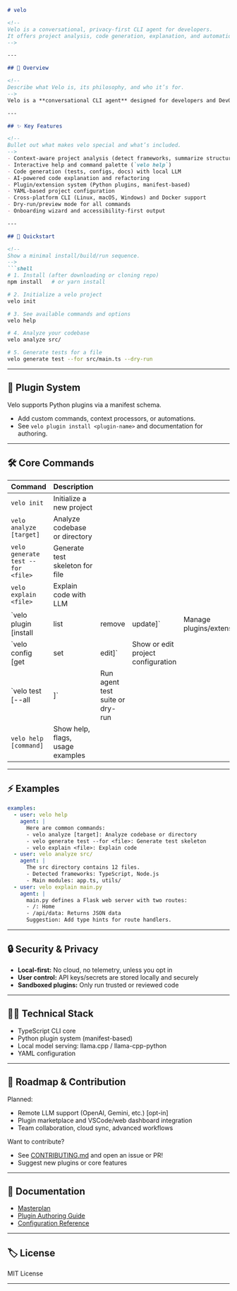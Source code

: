 ````markdown
# velo

<!--
Velo is a conversational, privacy-first CLI agent for developers.
It offers project analysis, code generation, explanation, and automation—locally, with extensible plugins and a consistent, AI-friendly interface.
-->

---

## 🚀 Overview

<!--
Describe what Velo is, its philosophy, and who it’s for.
-->
Velo is a **conversational CLI agent** designed for developers and DevOps engineers. It automates code analysis, generation, refactoring, and project setup, using local AI models and an extensible plugin system. Velo prioritizes privacy, speed, and context-awareness—no cloud connection needed for core features.

---

## ✨ Key Features

<!--
Bullet out what makes velo special and what’s included.
-->
- Context-aware project analysis (detect frameworks, summarize structure)
- Interactive help and command palette (`velo help`)
- Code generation (tests, configs, docs) with local LLM
- AI-powered code explanation and refactoring
- Plugin/extension system (Python plugins, manifest-based)
- YAML-based project configuration
- Cross-platform CLI (Linux, macOS, Windows) and Docker support
- Dry-run/preview mode for all commands
- Onboarding wizard and accessibility-first output

---

## 🏁 Quickstart

<!--
Show a minimal install/build/run sequence.
-->
```shell
# 1. Install (after downloading or cloning repo)
npm install   # or yarn install

# 2. Initialize a velo project
velo init

# 3. See available commands and options
velo help

# 4. Analyze your codebase
velo analyze src/

# 5. Generate tests for a file
velo generate test --for src/main.ts --dry-run
````

---

## 🧩 Plugin System

<!--
Describe plugin capabilities and extension points.
-->

Velo supports Python plugins via a manifest schema.

* Add custom commands, context processors, or automations.
* See `velo plugin install <plugin-name>` and documentation for authoring.

---

## 🛠️ Core Commands

<!--
Show most important commands in a structured table.
-->

| Command                           | Description                      |                                 |                                    |                           |
| --------------------------------- | -------------------------------- | ------------------------------- | ---------------------------------- | ------------------------- |
| `velo init`                       | Initialize a new project         |                                 |                                    |                           |
| `velo analyze [target]`           | Analyze codebase or directory    |                                 |                                    |                           |
| `velo generate test --for <file>` | Generate test skeleton for file  |                                 |                                    |                           |
| `velo explain <file>`             | Explain code with LLM            |                                 |                                    |                           |
| \`velo plugin \[install           | list                             | remove                          | update]\`                          | Manage plugins/extensions |
| \`velo config \[get               | set                              | edit]\`                         | Show or edit project configuration |                           |
| \`velo test \[--all               | <testfile>]\`                    | Run agent test suite or dry-run |                                    |                           |
| `velo help [command]`             | Show help, flags, usage examples |                                 |                                    |                           |

---

## ⚡ Examples

<!--
Give machine-readable CLI:agent conversation pairs.
-->

```yaml
examples:
  - user: velo help
    agent: |
      Here are common commands:
      - velo analyze [target]: Analyze codebase or directory
      - velo generate test --for <file>: Generate test skeleton
      - velo explain <file>: Explain code
  - user: velo analyze src/
    agent: |
      The src directory contains 12 files.
      - Detected frameworks: TypeScript, Node.js
      - Main modules: app.ts, utils/
  - user: velo explain main.py
    agent: |
      main.py defines a Flask web server with two routes:
      - /: Home
      - /api/data: Returns JSON data
      Suggestion: Add type hints for route handlers.
```

---

## 🔒 Security & Privacy

<!--
Be explicit: what velo does NOT do, and how it handles data.
-->

* **Local-first:** No cloud, no telemetry, unless you opt in
* **User control:** API keys/secrets are stored locally and securely
* **Sandboxed plugins:** Only run trusted or reviewed code

---

## 🧑‍💻 Technical Stack

<!--
Call out the major technologies for devs.
-->

* TypeScript CLI core
* Python plugin system (manifest-based)
* Local model serving: llama.cpp / llama-cpp-python
* YAML configuration

---

## 🧭 Roadmap & Contribution

<!--
Short roadmap and contribution guide.
-->

Planned:

* Remote LLM support (OpenAI, Gemini, etc.) \[opt-in]
* Plugin marketplace and VSCode/web dashboard integration
* Team collaboration, cloud sync, advanced workflows

Want to contribute?

* See [CONTRIBUTING.md](./CONTRIBUTING.md) and open an issue or PR!
* Suggest new plugins or core features

---

## 📖 Documentation

<!--
Link to key docs (expand as needed).
-->

* [Masterplan](./MASTERPLAN.md)
* [Plugin Authoring Guide](./docs/plugins.md)
* [Configuration Reference](./docs/config.md)

---

## 🏷 License

<!--
Insert your license type here.
-->

MIT License

---

<!--
End of README. For detailed technical specs and agent behaviors, see MASTERPLAN.md.
-->

```
```
